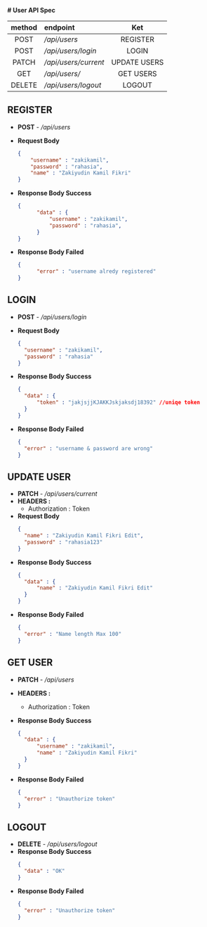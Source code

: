 **# User API Spec**


|method|endpoint|Ket|
|:---:|:---|:---:|
|POST|_/api/users_|REGISTER|
|POST|_/api/users/login_|LOGIN|
|PATCH|_/api/users/current_|UPDATE USERS|
|GET|_/api/users/_|GET USERS|
|DELETE|_/api/users/logout_|LOGOUT|



## **REGISTER**
- **POST** - _/api/users_
  
- **Request Body**
    ```json
    {
        "username" : "zakikamil",
        "password" : "rahasia",
        "name" : "Zakiyudin Kamil Fikri"
    }
    ```

- **Response Body Success**
  ```json
  {
        "data" : {
            "username" : "zakikamil",
            "password" : "rahasia",
        }
  }
  ```

- **Response Body Failed**
  ```json
  {
        "error" : "username alredy registered"
  }
  ```


## **LOGIN**

- **POST** - _/api/users/login_
- **Request Body**
  ```json
  {
    "username" : "zakikamil",
    "password" : "rahasia"
  }
  ```

- **Response Body Success**
  ```json
  {
    "data" : {
        "token" : "jakjsjjKJAKKJskjaksdj18392" //uniqe token
    }
  }
  ```

- **Response Body Failed**
  ```json
  {
    "error" : "username & password are wrong"
  }
  ```

## **UPDATE USER**

- **PATCH** - _/api/users/current_
- **HEADERS :**
  - Authorization : Token
- **Request Body**
  ```json
  {
    "name" : "Zakiyudin Kamil Fikri Edit",
    "password" : "rahasia123"
  }
  ```
- **Response Body Success**
  ```json
  {
    "data" : {
        "name" : "Zakiyudin Kamil Fikri Edit"
    }
  }
  ```
- **Response Body Failed**
  ```json
  {
    "error" : "Name length Max 100"
  }
  ```


## **GET USER**

- **PATCH** - _/api/users_
- **HEADERS :**
  - Authorization : Token

- **Response Body Success**
  ```json
  {
    "data" : {
        "username" : "zakikamil",
        "name" : "Zakiyudin Kamil Fikri"
    }
  }
  ```
- **Response Body Failed**
  ```json
  {
    "error" : "Unauthorize token"
  }
  ```

## **LOGOUT**

- **DELETE** - _/api/users/logout_
- **Response Body Success**
  ```json
  {
    "data" : "OK"
  }
  ``` 
- **Response Body Failed**
  ```json
  {
    "error" : "Unauthorize token"
  }
  ```